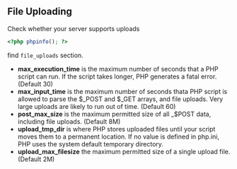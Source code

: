 ## File Uploading

Check whether your server supports uploads
```php
<?php phpinfo(); ?>
```
find ```file_uploads``` section.
- **max_execution_time** is the maximum number of seconds that a PHP script can run. If the script takes longer, PHP generates a fatal error. (Default 30)
- **max_input_time** is the maximum number of seconds thata PHP script is allowed to parse the $_POST and $_GET arrays, and file uploads. Very large uploads are likely to run out of time. (Default 60)
- **post_max_size** is the maximum permitted size of all _$POST data, including file uploads. (Default 8M)
- **upload_tmp_dir** is where PHP stores uploaded files until your script moves them to a permanent location. If no value is defined in php.ini, PHP uses the system default temporary directory.
- **upload_max_filesize** the maximum permitted size of a single upload file. (Default 2M)
